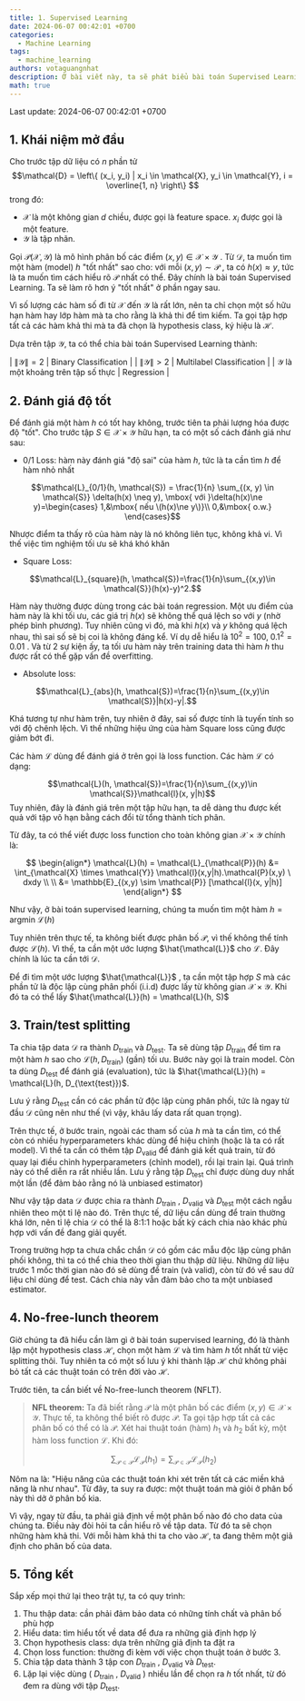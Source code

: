 ```yaml
---
title: 1. Supervised Learning
date: 2024-06-07 00:42:01 +0700
categories:
  - Machine Learning
tags:
  - machine_learning
authors: votaquangnhat
description: Ở bài viết này, ta sẽ phát biểu bài toán Supervised Learning và lần lượt đề cập vài vấn đề từ nó. Cuối cùng sẽ tổng kết lại quy trình.
math: true
---
```

Last update: 2024-06-07 00:42:01 +0700
## 1. Khái niệm mở đầu

Cho trước tập dữ liệu có $n$ phần tử
$$\mathcal{D} = \left\{ (x_i, y_i) | x_i \in \mathcal{X}, y_i \in \mathcal{Y}, i = \overline{1, n} \right\} $$trong đó:
- $\mathcal{X}$ là một không gian $d$ chiều, được gọi là feature space. $x_i$ được gọi là một feature.
- $\mathcal{Y}$ là tập nhãn.

Gọi $\mathcal{P}(\mathcal{X}, \mathcal{Y})$ là mô hình phân bố các điểm $(x, y) \in \mathcal{X} \times \mathcal{Y}$ . Từ $\mathcal{D}$, ta muốn tìm một hàm (model) $h$  "tốt nhất" sao cho: với mỗi $(x, y) \sim \mathcal{P}$ , ta có $h(x) \approx y$, tức là ta muốn tìm cách hiểu rõ $\mathcal{P}$ nhất có thể.  Đây chính là bài toán Supervised Learning.
Ta sẽ làm rõ hơn ý "tốt nhất" ở phần ngay sau.

Vì số lượng các hàm số đi từ $\mathcal{X}$ đến $\mathcal{Y}$ là rất lớn, nên ta chỉ chọn một số hữu hạn hàm hay lớp hàm mà ta cho rằng là khả thi để tìm kiếm. Ta gọi tập hợp tất cả các hàm khả thi mà ta đã chọn là hypothesis class, ký hiệu là $\mathcal{H}$.

Dựa trên tập $\mathcal{Y}$, ta có thể chia bài toán Supervised Learning thành:

|            $\|\mathcal{Y}\| = 2$             |   Binary Classification   |
|            $\|\mathcal{Y}\| > 2$             | Multilabel Classification |
| $\mathcal{Y}$ là một khoảng trên tập số thực |        Regression         |

## 2. Đánh giá độ tốt

Để đánh giá một hàm $h$ có tốt hay không, trước tiên ta phải lượng hóa được độ "tốt". Cho trước tập $S \in \mathcal{X} \times \mathcal{Y}$ hữu hạn, ta có một số cách đánh giá như sau:

- 0/1 Loss: hàm này đánh giá "độ sai" của hàm $h$, tức là ta cần tìm $h$ để hàm nhỏ nhất

$$\mathcal{L}_{0/1}(h, \mathcal{S}) = \frac{1}{n} \sum_{(x, y) \in \mathcal{S}} \delta(h(x) \neq y), \mbox{ với }\delta(h(x)\ne y)=\begin{cases}
1,&\mbox{ nếu \(h(x)\ne y\)}\\
0,&\mbox{ o.w.}
\end{cases}$$

Nhược điểm ta thấy rõ của hàm này là nó không liên tục, không khả vi. Vì thế việc tìm nghiệm tối ưu sẽ khá khó khăn
- Square Loss: 

$$\mathcal{L}_{square}(h, \mathcal{S})=\frac{1}{n}\sum_{(x,y)\in \mathcal{S}}(h(x)-y)^2.$$ 

Hàm này thường được dùng trong các bài toán regression. Một ưu điểm của hàm này là khi tối ưu, các giá trị $h(x)$ sẽ không thể quá lệch so với $y$ (nhờ phép bình phương). Tuy nhiên cũng vì đó, mà khi $h(x)$ và $y$ không quá lệch nhau, thì sai số sẽ bị coi là không đáng kể. Ví dụ dễ hiểu là $10^2 = 100, \; 0.1^2 = 0.01$ . Và từ 2 sự kiện ấy, ta tối ưu hàm này trên training data thì hàm $h$ thu được rất có thể gặp vấn đề overfitting.
- Absolute loss: 

$$\mathcal{L}_{abs}(h, \mathcal{S})=\frac{1}{n}\sum_{(x,y)\in \mathcal{S}}|h(x)-y|.$$

Khá tương tự như hàm trên, tuy nhiên ở đây, sai số được tính là tuyến tính so với độ chênh lệch. Vì thế những hiệu ứng của hàm Square loss cũng được giảm bớt đi.

Các hàm $\mathcal{L}$ dùng để đánh giá ở trên gọi là loss function. Các hàm $\mathcal{L}$ có dạng:

$$\mathcal{L}(h, \mathcal{S})=\frac{1}{n}\sum_{(x,y)\in \mathcal{S}}\mathcal{l}(x, y|h)$$
Tuy nhiên, đây là đánh giá trên một tập hữu hạn, ta dễ dàng thu được kết quả với tập vô hạn bằng cách đổi từ tổng thành tích phân.

Từ đây, ta có thể viết được loss function cho toàn không gian $\mathcal{X} \times \mathcal{Y}$ chính là:

$$
\begin{align*}
\mathcal{L}(h) = \mathcal{L}_{\mathcal{P}}(h)  &= \int_{\mathcal{X} \times \mathcal{Y}} \mathcal{l}(x,y|h).\mathcal{P}(x,y) \ dxdy  \\ \\
				&= \mathbb{E}_{(x,y) \sim \mathcal{P}} [\mathcal{l}(x, y|h)]
\end{align*}
$$

Như vậy, ở bài toán supervised learning, chúng ta muốn tìm một hàm $h = \text{argmin } \mathcal{L}(h)$

Tuy nhiên trên thực tế, ta không biết được phân bố $\mathcal{P}$, vì thế không thể tính được $\mathcal{L}(h)$. Vì thế, ta cần một ước lượng $\hat{\mathcal{L}}$ cho $\mathcal{L}$. Đây chính là lúc ta cần tới $\mathcal{D}$.

Để đi tìm một ước lượng $\hat{\mathcal{L}}$ , ta cần một tập hợp $S$ mà các phần tử là độc lập cùng phân phối (i.i.d) được lấy từ không gian $\mathcal{X} \times \mathcal{Y}$. Khi đó ta có thể lấy $\hat{\mathcal{L}}(h) = \mathcal{L}(h, S)$

## 3. Train/test splitting

Ta chia tập data $\mathcal{D}$ ra thành $D_{\text{train}}$ và $D_{\text{test}}$. Ta sẽ dùng tập $D_{\text{train}}$ để tìm ra một hàm $h$ sao cho $\mathcal{L}(h,D_{\text{train}})$ (gần) tối ưu. Bước này gọi là train model. Còn ta dùng $D_{\text{test}}$ để đánh giá (evaluation), tức là $\hat{\mathcal{L}}(h) = \mathcal{L}(h, D_{\text{test}})$.

Lưu ý rằng $D_{\text{test}}$ cần có các phần tử độc lập cùng phân phối, tức là ngay từ đầu $\mathcal{D}$ cũng nên như thế (vì vậy, khâu lấy data rất quan trọng).

Trên thực tế, ở bước train, ngoài các tham số của $h$ mà ta cần tìm, có thể còn có nhiều hyperparameters khác dùng để hiệu chỉnh (hoặc là ta có rất model). Vì thế ta cần có thêm tập $D_{\text{valid}}$ để đánh giá kết quả train, từ đó quay lại điều chỉnh hyperparameters (chỉnh model), rồi lại train lại. Quá trình này có thể diễn ra rất nhiều lần. Lưu ý rằng tập $D_{\text{test}}$ chỉ được dùng duy nhất một lần (để đảm bảo rằng nó là unbiased estimator)

Như vậy tập data $\mathcal{D}$ được chia ra thành $D_{\text{train}}$ , $D_{\text{valid}}$ và $D_{\text{test}}$ một cách ngẫu nhiên theo một tỉ lệ nào đó. Trên thực tế, dữ liệu cần dùng để train thường khá lớn, nên tỉ lệ chia $\mathcal{D}$ có thể là 8:1:1 hoặc bất kỳ cách chia nào khác phù hợp với vấn đề đang giải quyết.

Trong trường hợp ta chưa chắc chắn $\mathcal{D}$ có gồm các mẫu độc lập cùng phân phối không, thì ta có thể chia theo thời gian thu thập dữ liệu. Những dữ liệu trước 1 mốc thời gian nào đó sẽ dùng để train (và valid), còn từ đó về sau dữ liệu chỉ dùng để test. Cách chia này vẫn đảm bảo cho ta một unbiased estimator.

## 4. No-free-lunch theorem

Giờ chúng ta đã hiểu cần làm gì ở bài toán supervised learning, đó là thành lập một hypothesis class $\mathcal{H}$, chọn một hàm $\mathcal{L}$ và tìm hàm $h$ tốt nhất từ việc splitting thôi. Tuy nhiên ta có một số lưu ý khi thành lập $\mathcal{H}$ chứ không phải bỏ tất cả các thuật toán có trên đời vào $\mathcal{H}$.

Trước tiên, ta cần biết về No-free-lunch theorem (NFLT).
> **NFL theorem:**
> Ta đã biết rằng $\mathcal{P}$ là một phân bố các điểm $(x, y) \in \mathcal{X} \times \mathcal{Y}$. Thực tế, ta không thể biết rõ được $\mathcal{P}$. Ta gọi tập hợp tất cả các phân bố có thể có là $\mathscr{P}$.
> Xét hai thuật toán (hàm) $h_1$ và $h_2$ bất kỳ, một hàm loss function $\mathcal{L}$. Khi đó:
> 
> $$ \sum_{\mathcal{P} \in \mathscr{P}} \mathcal{L}_{\mathcal{P}}(h_1) = \sum_{\mathcal{P} \in \mathscr{P}} \mathcal{L}_{\mathcal{P}}(h_2) $$

Nôm na là: "Hiệu năng của các thuật toán khi xét trên tất cả các miền khả năng là như nhau". Từ đây, ta suy ra được: một thuật toán mà giỏi ở phân bố này thì dở ở phân bố kia.

Vì vậy, ngay từ đầu, ta phải giả định về một phân bố nào đó cho data của chúng ta. Điều này đòi hỏi ta cần hiểu rõ về tập data. Từ đó ta sẽ chọn những hàm khả thi. Với mỗi hàm khả thi ta cho vào $\mathcal{H}$, ta đang thêm một giả định cho phân bố của data.

## 5. Tổng kết

Sắp xếp mọi thứ lại theo trật tự, ta có quy trình:
1. Thu thập data: cần phải đảm bảo data có những tính chất và phân bố phù hợp
2. Hiểu data: tìm hiểu tốt về data để đưa ra những giả định hợp lý
3. Chọn hypothesis class: dựa trên những giả định ta đặt ra
4. Chọn loss function: thường đi kèm với việc chọn thuật toán ở bước 3.
5. Chia tập data thành 3 tập con $D_{\text{train}}$ , $D_{\text{valid}}$ và $D_{\text{test}}$.
6. Lặp lại việc dùng ( $D_{\text{train}}$ , $D_{\text{valid}}$ ) nhiều lần để chọn ra $h$ tốt nhất, từ đó đem ra dùng với tập $D_{\text{test}}$.

